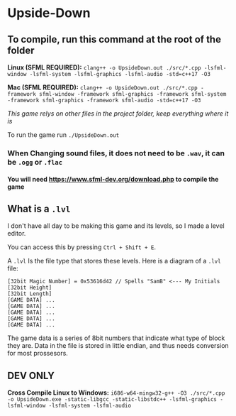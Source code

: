 # Upside-Down

## To compile, run this command at the root of the folder

**Linux (SFML REQUIRED):** `clang++ -o UpsideDown.out ./src/*.cpp -lsfml-window -lsfml-system -lsfml-graphics -lsfml-audio -std=c++17 -O3` 

**Mac (SFML REQUIRED):** `clang++ -o UpsideDown.out ./src/*.cpp -framework sfml-window -framework sfml-graphics -framework sfml-system -framework sfml-graphics -framework sfml-audio -std=c++17 -O3`

*This game relys on other files in the project folder, keep everything where it is*

To run the game run `./UpsideDown.out` 

### When Changing sound files, it does not need to be `.wav`, it can be `.ogg` or `.flac`

#### You will need https://www.sfml-dev.org/download.php to compile the game

## What is a `.lvl`

I don't have all day to be making this game and its levels, so I made a level editor. 

You can access this by pressing `Ctrl + Shift + E`. 

A `.lvl` Is the file type that stores these levels. Here is a diagram of a `.lvl` file:

```
[32bit Magic Number] = 0x53616d42 // Spells "SamB" <--- My Initials
[32bit Height]
[32bit Length]
[GAME DATA] ...
[GAME DATA] ...
[GAME DATA] ...
[GAME DATA] ...
[GAME DATA] ...
```

The game data is a series of 8bit numbers that indicate what type of block they are. Data in the file is stored in little endian, and thus needs conversion for most prossesors.

## DEV ONLY

**Cross Compile Linux to Windows:** `i686-w64-mingw32-g++ -O3 ./src/*.cpp -o UpsideDown.exe -static-libgcc -static-libstdc++ -lsfml-graphics -lsfml-window -lsfml-system -lsfml-audio`
